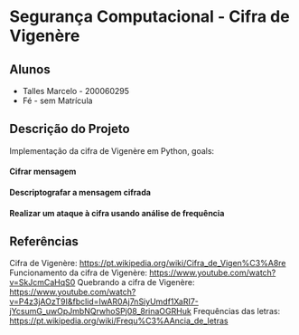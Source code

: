 # Segurança Computacional - Cifra de Vigenère

## Alunos

- Talles Marcelo - 200060295
- Fé - sem Matrícula

## Descrição do Projeto

Implementação da cifra de Vigenère em Python, goals:
#### Cifrar mensagem
#### Descriptografar a mensagem cifrada
#### Realizar um ataque à cifra usando análise de frequência

## Referências

Cifra de Vigenère: https://pt.wikipedia.org/wiki/Cifra_de_Vigen%C3%A8re
Funcionamento da cifra de Vigenère:  https://www.youtube.com/watch?v=SkJcmCaHqS0 
Quebrando a cifra de Vigenère:  https://www.youtube.com/watch?v=P4z3jAOzT9I&fbclid=IwAR0Aj7nSiyUmdf1XaRI7-jYcsumG_uwOpJmbNQrwhoSPj08_8rinaOGRHuk 
Frequências das letras: https://pt.wikipedia.org/wiki/Frequ%C3%AAncia_de_letras
